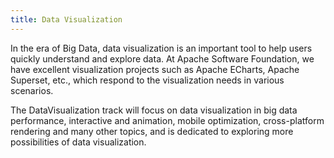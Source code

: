 ```yaml
---
title: Data Visualization
---
```


In the era of Big Data, data visualization is an important tool to help users quickly understand and explore data. At Apache Software Foundation, we have excellent visualization projects such as Apache ECharts, Apache Superset, etc., which respond to the visualization needs in various scenarios.

The DataVisualization track will focus on data visualization in big data performance, interactive and animation, mobile optimization, cross-platform rendering and many other topics, and is dedicated to exploring more possibilities of data visualization.
